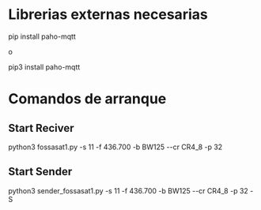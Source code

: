 # Librerias externas necesarias

pip install paho-mqtt

o 

pip3 install paho-mqtt

# Comandos de arranque

## Start Reciver

python3 fossasat1.py -s 11 -f 436.700 -b BW125 --cr CR4_8 -p 32

## Start Sender

python3 sender_fossasat1.py -s 11 -f 436.700 -b BW125 --cr CR4_8 -p 32 -S




